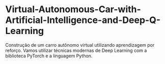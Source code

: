 # Virtual-Autonomous-Car-with-Artificial-Intelligence-and-Deep-Q-Learning
Construção de um carro autônomo virtual utilizando aprendizagem por reforço. Vamos utilizar técnicas modernas de Deep Learning com a biblioteca PyTorch e a linguagem Python.

